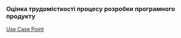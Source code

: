 ### Оцінка трудомісткості процесу розробки програмного продукту
[Use Case Point](https://docs.google.com/spreadsheets/d/1hOYXANc7Rx60BCdFzOtjoGlblOYyaRb91XbMLrnZFUk/edit?usp=sharing)